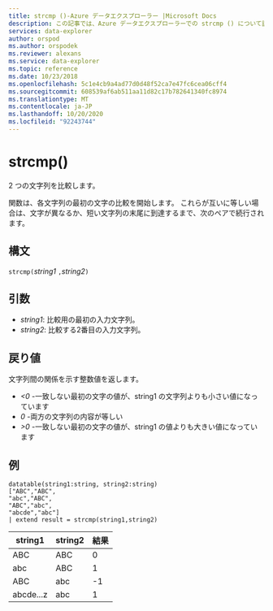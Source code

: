 ```yaml
---
title: strcmp ()-Azure データエクスプローラー |Microsoft Docs
description: この記事では、Azure データエクスプローラーでの strcmp () について説明します。
services: data-explorer
author: orspod
ms.author: orspodek
ms.reviewer: alexans
ms.service: data-explorer
ms.topic: reference
ms.date: 10/23/2018
ms.openlocfilehash: 5c1e4cb9a4ad77d0d48f52ca7e47fc6cea06cff4
ms.sourcegitcommit: 608539af6ab511aa11d82c17b782641340fc8974
ms.translationtype: MT
ms.contentlocale: ja-JP
ms.lasthandoff: 10/20/2020
ms.locfileid: "92243744"
---
```

# <a name="strcmp"></a>strcmp()

2 つの文字列を比較します。

関数は、各文字列の最初の文字の比較を開始します。 これらが互いに等しい場合は、文字が異なるか、短い文字列の末尾に到達するまで、次のペアで続行されます。

## <a name="syntax"></a>構文

`strcmp(`*string1* `,`*string2*`)` 

## <a name="arguments"></a>引数

* *string1*: 比較用の最初の入力文字列。 
* *string2*: 比較する2番目の入力文字列。

## <a name="returns"></a>戻り値

文字列間の関係を示す整数値を返します。
* *<0* -一致しない最初の文字の値が、string1 の文字列よりも小さい値になっています
* *0* -両方の文字列の内容が等しい
* *>0* -一致しない最初の文字の値が、string1 の値よりも大きい値になっています

## <a name="examples"></a>例

```
datatable(string1:string, string2:string)
["ABC","ABC",
"abc","ABC",
"ABC","abc",
"abcde","abc"]
| extend result = strcmp(string1,string2)
```

|string1|string2|結果|
|---|---|---|
|ABC|ABC|0|
|abc|ABC|1|
|ABC|abc|-1|
|abcde...z|abc|1|